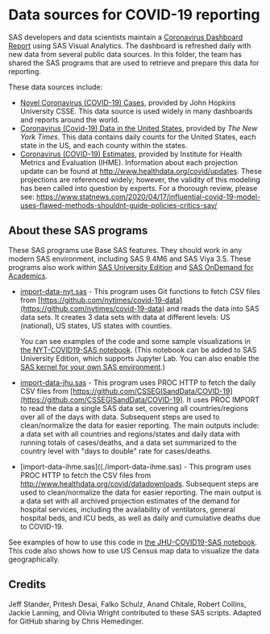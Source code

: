 # Data sources for COVID-19 reporting

SAS developers and data scientists maintain a [Coronavirus Dashboard Report](https://www.sas.com/covid19) using SAS Visual Analytics.
The dashboard is refreshed daily with new data from several public data sources.  In this folder, the team has shared
the SAS programs that are used to retrieve and prepare this data for reporting.

These data sources include:

* [Novel Coronavirus (COVID-19) Cases](https://github.com/CSSEGISandData/COVID-19), provided by John Hopkins University CSSE. This data source is used widely in many dashboards and reports around the world.
* [Coronavirus (Covid-19) Data in the United States](https://github.com/nytimes/covid-19-data), provided by _The New York Times_. This data contains daily counts for the United States, each state in the US, and each county within the states.
*	[Coronavirus (COVID-19) Estimates](http://www.healthdata.org/covid/data-downloads), provided by Institute for Health Metrics and Evaluation (IHME). Information about each projection update can be found at http://www.healthdata.org/covid/updates. These projections are referenced widely; however, the validity of this modeling has been called into question by experts. For a thorough review, please see: https://www.statnews.com/2020/04/17/influential-covid-19-model-uses-flawed-methods-shouldnt-guide-policies-critics-say/


## About these SAS programs

These SAS programs use Base SAS features.  They should work in any modern SAS environment, including SAS 9.4M6 and SAS Viya 3.5.
These programs also work within [SAS University Edition](https://www.sas.com/en_us/software/university-edition.html) and [SAS OnDemand for Academics](https://www.sas.com/en_us/software/on-demand-for-academics.html).

* [import-data-nyt.sas](./import-data-nyt.sas) - This program uses Git functions to fetch CSV files from [https://github.com/nytimes/covid-19-data](https://github.com/nytimes/covid-19-data) and reads the data into SAS data sets.  It creates 3 data sets with data at different levels: US (national), US states, US states with counties.

  You can see examples of the code and some sample visualizations in [the NYT-COVID19-SAS notebook](NYT-COVID19-SAS.ipynb). (This notebook can be added to SAS University Edition, which supports Jupyter Lab.  You can also enable the [SAS kernel for your own SAS environment](https://blogs.sas.com/content/sasdummy/2016/04/24/how-to-run-sas-programs-in-jupyter-notebook/).)
* [import-data-jhu.sas](./import-data-jhu.sas) - This program uses PROC HTTP to fetch the daily CSV files from [https://github.com/CSSEGISandData/COVID-19](https://github.com/CSSEGISandData/COVID-19). It uses PROC IMPORT to read the data a single SAS data set, covering all countries/regions over all of the days with data. Subsequent steps are used to clean/normalize the data for easier reporting. The main outputs include: a data set with all countries and regions/states and daily data with running totals of cases/deaths, and a data set summarized to the country level with "days to double" rate for cases/deaths.

*	[import-data-ihme.sas]((./import-data-ihme.sas) - This program uses PROC HTTP to fetch the CSV files from http://www.healthdata.org/covid/datadownloads. Subsequent steps are used to clean/normalize the data for easier reporting. The main output is a data set with all archived projection estimates of the demand for hospital services, including the availability of ventilators, general hospital beds, and ICU beds, as well as daily and cumulative deaths due to COVID-19.

  See examples of how to use this code in [the JHU-COVID19-SAS notebook](JHU-COVID19-SAS.ipynb). This code also shows how to use US Census map data to visualize the data geographically.

## Credits

Jeff Stander, Pritesh Desai, Falko Schulz, Anand Chitale, Robert Collins, Jackie Lanning, and Olivia Wright contributed to these SAS scripts. Adapted for GitHub sharing
by Chris Hemedinger.
